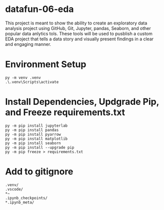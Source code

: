 # datafun-06-eda

This project is meant to show the ability to create an exploratory data analysis project using GitHub, Git, Jupyter, pandas, Seaborn, and other popular data anlytics tols. These tools will be used to pusblish a custom EDA project that tells a data story and visually present findings in a clear and engaging manner.

# Environment Setup
``` shell
py -m venv .venv
.\.venv\Scripts\activate
```

# Install Dependencies, Updgrade Pip, and Freeze requirements.txt
``` shell
py -m pip install jupyterlab
py -m pip install pandas
py -m pip install pyarrow
py -m pip install matplotlib
py -m pip install seaborn
py -m pip install --upgrade pip
py -m pip freeze > requirements.txt
```

# Add to gitignore
``` shell
.venv/
.vscode/
*~
.ipynb_checkpoints/
*.ipynb_meta/
```